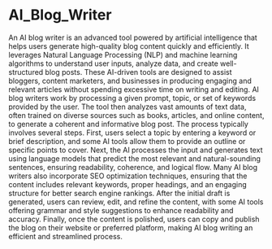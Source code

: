 # AI_Blog_Writer
An AI blog writer is an advanced tool powered by artificial intelligence that helps users generate high-quality blog content quickly and efficiently. It leverages Natural Language Processing (NLP) and machine learning algorithms to understand user inputs, analyze data, and create well-structured blog posts. These AI-driven tools are designed to assist bloggers, content marketers, and businesses in producing engaging and relevant articles without spending excessive time on writing and editing.
AI blog writers work by processing a given prompt, topic, or set of keywords provided by the user. The tool then analyzes vast amounts of text data, often trained on diverse sources such as books, articles, and online content, to generate a coherent and informative blog post. The process typically involves several steps. First, users select a topic by entering a keyword or brief description, and some AI tools allow them to provide an outline or specific points to cover. Next, the AI processes the input and generates text using language models that predict the most relevant and natural-sounding sentences, ensuring readability, coherence, and logical flow. Many AI blog writers also incorporate SEO optimization techniques, ensuring that the content includes relevant keywords, proper headings, and an engaging structure for better search engine rankings. After the initial draft is generated, users can review, edit, and refine the content, with some AI tools offering grammar and style suggestions to enhance readability and accuracy. Finally, once the content is polished, users can copy and publish the blog on their website or preferred platform, making AI blog writing an efficient and streamlined process.
